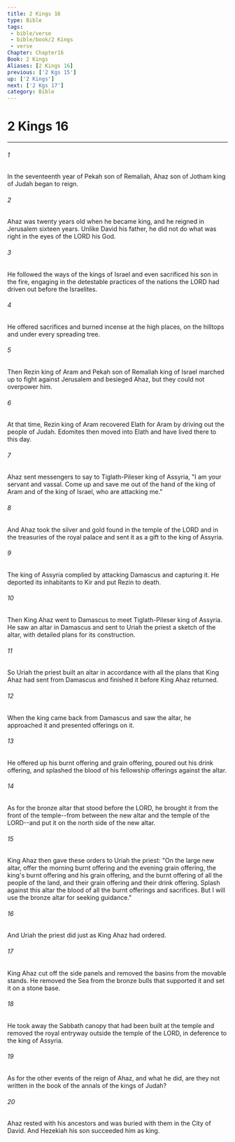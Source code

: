 ```yaml
---
title: 2 Kings 16
type: Bible
tags:
 - bible/verse
 - bible/book/2 Kings
 - verse
Chapter: Chapter16
Book: 2 Kings
Aliases: [2 Kings 16]
previous: ['2 Kgs 15']
up: ['2 Kings']
next: ['2 Kgs 17']
category: Bible
---
```

# 2 Kings 16

***


###### 1 
In the seventeenth year of Pekah son of Remaliah, Ahaz son of Jotham king of Judah began to reign. 

###### 2 
Ahaz was twenty years old when he became king, and he reigned in Jerusalem sixteen years. Unlike David his father, he did not do what was right in the eyes of the LORD his God. 

###### 3 
He followed the ways of the kings of Israel and even sacrificed his son in the fire, engaging in the detestable practices of the nations the LORD had driven out before the Israelites. 

###### 4 
He offered sacrifices and burned incense at the high places, on the hilltops and under every spreading tree. 

###### 5 
Then Rezin king of Aram and Pekah son of Remaliah king of Israel marched up to fight against Jerusalem and besieged Ahaz, but they could not overpower him. 

###### 6 
At that time, Rezin king of Aram recovered Elath for Aram by driving out the people of Judah. Edomites then moved into Elath and have lived there to this day. 

###### 7 
Ahaz sent messengers to say to Tiglath-Pileser king of Assyria, "I am your servant and vassal. Come up and save me out of the hand of the king of Aram and of the king of Israel, who are attacking me." 

###### 8 
And Ahaz took the silver and gold found in the temple of the LORD and in the treasuries of the royal palace and sent it as a gift to the king of Assyria. 

###### 9 
The king of Assyria complied by attacking Damascus and capturing it. He deported its inhabitants to Kir and put Rezin to death. 

###### 10 
Then King Ahaz went to Damascus to meet Tiglath-Pileser king of Assyria. He saw an altar in Damascus and sent to Uriah the priest a sketch of the altar, with detailed plans for its construction. 

###### 11 
So Uriah the priest built an altar in accordance with all the plans that King Ahaz had sent from Damascus and finished it before King Ahaz returned. 

###### 12 
When the king came back from Damascus and saw the altar, he approached it and presented offerings on it. 

###### 13 
He offered up his burnt offering and grain offering, poured out his drink offering, and splashed the blood of his fellowship offerings against the altar. 

###### 14 
As for the bronze altar that stood before the LORD, he brought it from the front of the temple--from between the new altar and the temple of the LORD--and put it on the north side of the new altar. 

###### 15 
King Ahaz then gave these orders to Uriah the priest: "On the large new altar, offer the morning burnt offering and the evening grain offering, the king's burnt offering and his grain offering, and the burnt offering of all the people of the land, and their grain offering and their drink offering. Splash against this altar the blood of all the burnt offerings and sacrifices. But I will use the bronze altar for seeking guidance." 

###### 16 
And Uriah the priest did just as King Ahaz had ordered. 

###### 17 
King Ahaz cut off the side panels and removed the basins from the movable stands. He removed the Sea from the bronze bulls that supported it and set it on a stone base. 

###### 18 
He took away the Sabbath canopy that had been built at the temple and removed the royal entryway outside the temple of the LORD, in deference to the king of Assyria. 

###### 19 
As for the other events of the reign of Ahaz, and what he did, are they not written in the book of the annals of the kings of Judah? 

###### 20 
Ahaz rested with his ancestors and was buried with them in the City of David. And Hezekiah his son succeeded him as king. 

